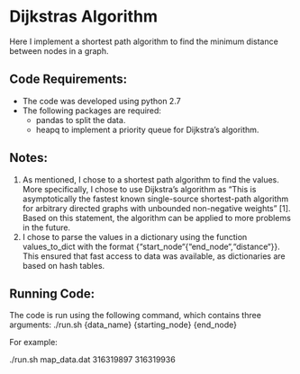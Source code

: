 # Dijkstras Algorithm
Here I implement a shortest path algorithm to find the minimum distance between nodes in a graph.

## Code Requirements:

- The code was developed using python 2.7
- The following packages are required:
    - pandas to split the data.
    - heapq to implement a priority queue for Dijkstra’s algorithm.

## Notes:

1. As mentioned, I chose to a shortest path algorithm to find the values. More specifically, I chose to use Dijkstra’s algorithm as “This is asymptotically the fastest known single-source shortest-path algorithm for arbitrary directed graphs with unbounded non-negative weights” [1]. Based on this statement, the algorithm can be applied to more problems in the future.
2. I chose to parse the values in a dictionary using the function values_to_dict with the format {“start_node“{“end_node“,“distance“}}. This ensured that fast access to data was available, as dictionaries are based on hash tables. 

## Running Code:

The code is run using the following command, which contains three arguments:
./run.sh {data_name} {starting_node} {end_node}

For example:

 ./run.sh map_data.dat 316319897 316319936

